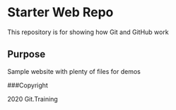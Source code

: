 # Starter Web Repo

This repository is for showing how Git and GitHub work

## Purpose

Sample website with plenty of files for demos

###Copyright

2020 Git.Training